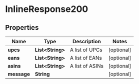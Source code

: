 
# InlineResponse200

## Properties
Name | Type | Description | Notes
------------ | ------------- | ------------- | -------------
**upcs** | **List&lt;String&gt;** | A list of UPCs |  [optional]
**eans** | **List&lt;String&gt;** | A list of EANs |  [optional]
**asins** | **List&lt;String&gt;** | A list of ASINs |  [optional]
**message** | **String** |  |  [optional]




